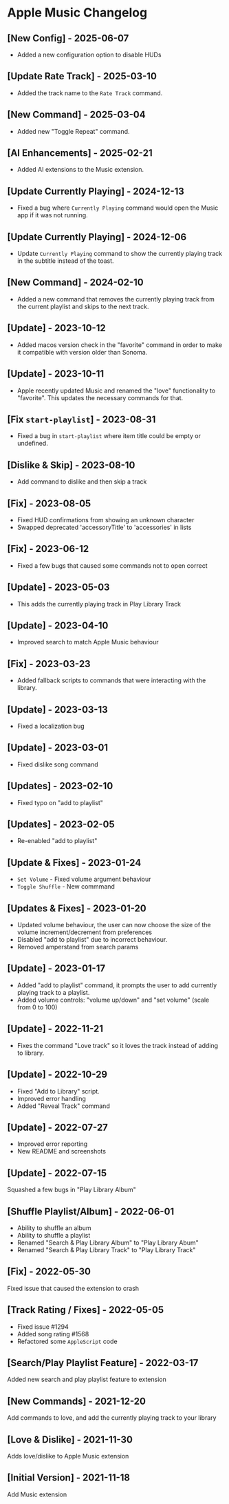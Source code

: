 # Apple Music Changelog

## [New Config] - 2025-06-07

- Added a new configuration option to disable HUDs

## [Update Rate Track] - 2025-03-10

- Added the track name to the `Rate Track` command.

## [New Command] - 2025-03-04

- Added new "Toggle Repeat" command.

## [AI Enhancements] - 2025-02-21

- Added AI extensions to the Music extension.

## [Update Currently Playing] - 2024-12-13

- Fixed a bug where `Currently Playing` command would open the Music app if it was not running.

## [Update Currently Playing] - 2024-12-06

- Update `Currently Playing` command to show the currently playing track in the subtitle instead of the toast.

## [New Command] - 2024-02-10

- Added a new command that removes the currently playing track from the current playlist and skips to the next track.

## [Update] - 2023-10-12

- Added macos version check in the "favorite" command in order to make it compatible with version older than Sonoma.

## [Update] - 2023-10-11

- Apple recently updated Music and renamed the "love" functionality to "favorite". This updates the necessary commands for that.

## [Fix `start-playlist`] - 2023-08-31

- Fixed a bug in `start-playlist` where item title could be empty or undefined.

## [Dislike & Skip] - 2023-08-10

- Add command to dislike and then skip a track

## [Fix] - 2023-08-05

- Fixed HUD confirmations from showing an unknown character
- Swapped deprecated 'accessoryTitle' to 'accessories' in lists

## [Fix] - 2023-06-12

- Fixed a few bugs that caused some commands not to open correct

## [Update] - 2023-05-03

- This adds the currently playing track in Play Library Track

## [Update] - 2023-04-10

- Improved search to match Apple Music behaviour

## [Fix] - 2023-03-23

- Added fallback scripts to commands that were interacting with the library.

## [Update] - 2023-03-13

- Fixed a localization bug

## [Update] - 2023-03-01

- Fixed dislike song command

## [Updates] - 2023-02-10

- Fixed typo on "add to playlist"

## [Updates] - 2023-02-05

- Re-enabled "add to playlist"

## [Update & Fixes] - 2023-01-24

- `Set Volume` - Fixed volume argument behaviour
- `Toggle Shuffle` - New commmand

## [Updates & Fixes] - 2023-01-20

- Updated volume behaviour, the user can now choose the size of the volume increment/decrement from preferences
- Disabled "add to playlist" due to incorrect behaviour.
- Removed amperstand from search params

## [Update] - 2023-01-17

- Added "add to playlist" command, it prompts the user to add currently playing track to a playlist.
- Added volume controls: "volume up/down" and "set volume" (scale from 0 to 100)

## [Update] - 2022-11-21

- Fixes the command "Love track" so it loves the track instead of adding to library.

## [Update] - 2022-10-29

- Fixed "Add to Library" script.
- Improved error handling
- Added "Reveal Track" command

## [Update] - 2022-07-27

- Improved error reporting
- New README and screenshots

## [Update] - 2022-07-15

Squashed a few bugs in "Play Library Album"

## [Shuffle Playlist/Album] - 2022-06-01

- Ability to shuffle an album
- Ability to shuffle a playlist
- Renamed "Search & Play Library Album" to "Play Library Abum"
- Renamed "Search & Play Library Track" to "Play Library Track"

## [Fix] - 2022-05-30

Fixed issue that caused the extension to crash

## [Track Rating / Fixes] - 2022-05-05

- Fixed issue #1294
- Added song rating #1568
- Refactored some `AppleScript` code

## [Search/Play Playlist Feature] - 2022-03-17

Added new search and play playlist feature to extension

## [New Commands] - 2021-12-20

Add commands to love, and add the currently playing track to your library

## [Love & Dislike] - 2021-11-30

Adds love/dislike to Apple Music extension

## [Initial Version] - 2021-11-18

Add Music extension
